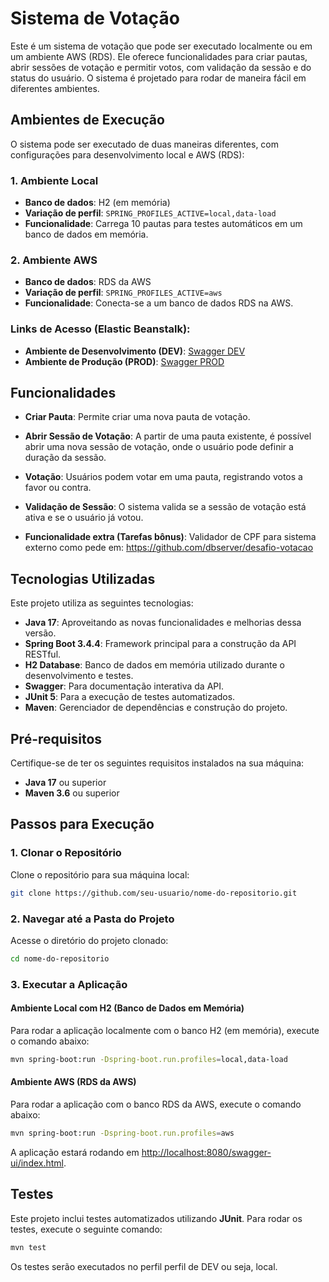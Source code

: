 
# Sistema de Votação

Este é um sistema de votação que pode ser executado localmente ou em um ambiente AWS (RDS). Ele oferece funcionalidades para criar pautas, abrir sessões de votação e permitir votos, com validação da sessão e do status do usuário. O sistema é projetado para rodar de maneira fácil em diferentes ambientes.

## Ambientes de Execução

O sistema pode ser executado de duas maneiras diferentes, com configurações para desenvolvimento local e AWS (RDS):

### 1. **Ambiente Local**
- **Banco de dados**: H2 (em memória)
- **Variação de perfil**: `SPRING_PROFILES_ACTIVE=local,data-load`
- **Funcionalidade**: Carrega 10 pautas para testes automáticos em um banco de dados em memória.

### 2. **Ambiente AWS**
- **Banco de dados**: RDS da AWS
- **Variação de perfil**: `SPRING_PROFILES_ACTIVE=aws`
- **Funcionalidade**: Conecta-se a um banco de dados RDS na AWS.

### Links de Acesso (Elastic Beanstalk):
- **Ambiente de Desenvolvimento (DEV)**: [Swagger DEV](http://votacao-dev.sa-east-1.elasticbeanstalk.com/swagger-ui/index.html)
- **Ambiente de Produção (PROD)**: [Swagger PROD](http://votacao-aws-prod.sa-east-1.elasticbeanstalk.com/swagger-ui/index.html)

## Funcionalidades

- **Criar Pauta**: Permite criar uma nova pauta de votação.
- **Abrir Sessão de Votação**: A partir de uma pauta existente, é possível abrir uma nova sessão de votação, onde o usuário pode definir a duração da sessão.
- **Votação**: Usuários podem votar em uma pauta, registrando votos a favor ou contra.
- **Validação de Sessão**: O sistema valida se a sessão de votação está ativa e se o usuário já votou.

- **Funcionalidade extra (Tarefas bônus)**:  Validador de CPF para sistema externo como pede em: https://github.com/dbserver/desafio-votacao

## Tecnologias Utilizadas

Este projeto utiliza as seguintes tecnologias:

- **Java 17**: Aproveitando as novas funcionalidades e melhorias dessa versão.
- **Spring Boot 3.4.4**: Framework principal para a construção da API RESTful.
- **H2 Database**: Banco de dados em memória utilizado durante o desenvolvimento e testes.
- **Swagger**: Para documentação interativa da API.
- **JUnit 5**: Para a execução de testes automatizados.
- **Maven**: Gerenciador de dependências e construção do projeto.

## Pré-requisitos

Certifique-se de ter os seguintes requisitos instalados na sua máquina:

- **Java 17** ou superior
- **Maven 3.6** ou superior

## Passos para Execução

### 1. Clonar o Repositório

Clone o repositório para sua máquina local:

```bash
git clone https://github.com/seu-usuario/nome-do-repositorio.git
```

### 2. Navegar até a Pasta do Projeto

Acesse o diretório do projeto clonado:

```bash
cd nome-do-repositorio
```

### 3. Executar a Aplicação

#### **Ambiente Local com H2 (Banco de Dados em Memória)**

Para rodar a aplicação localmente com o banco H2 (em memória), execute o comando abaixo:

```bash
mvn spring-boot:run -Dspring-boot.run.profiles=local,data-load
```

#### **Ambiente AWS (RDS da AWS)**

Para rodar a aplicação com o banco RDS da AWS, execute o comando abaixo:

```bash
mvn spring-boot:run -Dspring-boot.run.profiles=aws
```

A aplicação estará rodando em [http://localhost:8080/swagger-ui/index.html](http://localhost:8080/swagger-ui/index.html).

## Testes

Este projeto inclui testes automatizados utilizando **JUnit**. Para rodar os testes, execute o seguinte comando:

```bash
mvn test
```

Os testes serão executados no perfil perfil de DEV ou seja, local.


